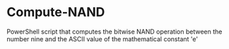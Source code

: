 # Compute-NAND
PowerShell script that computes the bitwise NAND operation between the number nine and the ASCII value of the mathematical constant 'e'
